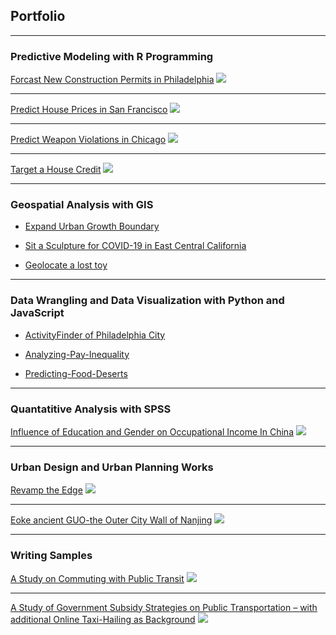 ##  Portfolio

---

### Predictive Modeling with R Programming

[Forcast New Construction Permits in Philadelphia](/projectMarkdown/ConstructionPermits.html)
<img src="images/ConstructionPermits.jpg?raw=true"/>

---

[Predict House Prices in San Francisco](/projectMarkdown/HousePrice.html)
<img src="images/HousePrice.jpg?raw=true"/>

---
[Predict Weapon Violations in Chicago](/projectMarkdown/WeaponViolation.html)
<img src="images/WeaponViolation.png?raw=true"/>

---
[Target a House Credit](/projectMarkdown/TargetACredit.html)
<img src="images/TargetACredit.jpg?raw=true"/>

---
### Geospatial Analysis with GIS

- [Expand Urban Growth Boundary](/pdf/Expanding_Urban_Growth_Boundary.pdf)

- [Sit a Sculpture for COVID-19 in East Central California](/pdf/Siting_a_Sculpture_for_COVID19.pdf)

- [Geolocate a lost toy](/pdf/Geolocating_with_Map_algebra.pdf)


---
### Data Wrangling and Data Visualization with Python and JavaScript

- [ActivityFinder of Philadelphia City](https://xintianli.github.io/MUSA611_FinalProject/)

- [Analyzing-Pay-Inequality](https://github.com/rsk2327/PDSG_PayInequality)

- [Predicting-Food-Deserts](https://github.com/XintianLi/Predicting-Food-Deserts)


---

### Quantatitive Analysis with SPSS

[Influence of Education and Gender on Occupational Income In China](/pdf/SPSS.pdf)
<img src="images/SPSS.jpg?raw=true"/>

---

### Urban Design and Urban Planning Works

[Revamp the Edge](/pdf/Design_Portfolio1.pdf)
<img src="images/ud1.png?raw=true"/>

---
[Eoke ancient GUO-the Outer City Wall of Nanjing](/pdf/Design_Portfolio2.pdf)
<img src="images/ud2.png?raw=true"/>

---
### Writing Samples

[A Study on Commuting with Public Transit](/pdf/Commuting_with_Public_Transit.pdf)
<img src="images/Commuting_with_Public_Transit.jpg?raw=true"/>

---
[A Study of Government Subsidy Strategies on Public Transportation – with additional Online Taxi-Hailing as Background](/pdf/Online_Taxi-Hailing.pdf)
<img src="images/onlinetaxi.png?raw=true"/>



